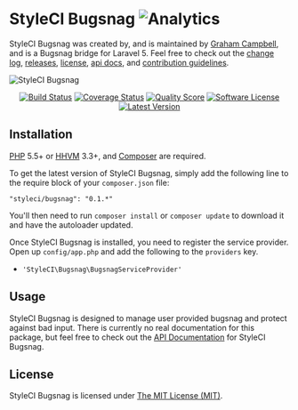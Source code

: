 # StyleCI Bugsnag ![Analytics](https://ga-beacon.appspot.com/UA-60053271-6/StyleCI/Bugsnag?pixel)


StyleCI Bugsnag was created by, and is maintained by [Graham Campbell](https://github.com/GrahamCampbell), and is a Bugsnag bridge for Laravel 5. Feel free to check out the [change log](CHANGELOG.md), [releases](https://github.com/StyleCI/Bugsnag/releases), [license](LICENSE), [api docs](http://docs.gjcampbell.co.uk), and [contribution guidelines](CONTRIBUTING.md).

![StyleCI Bugsnag](https://cloud.githubusercontent.com/assets/2829600/6657233/3473a988-cb3d-11e4-979c-a96f4ee7ff9f.png)

<p align="center">
<a href="https://travis-ci.org/StyleCI/Bugsnag"><img src="https://img.shields.io/travis/StyleCI/Bugsnag/master.svg?style=flat-square" alt="Build Status"></img></a>
<a href="https://scrutinizer-ci.com/g/StyleCI/Bugsnag/code-structure"><img src="https://img.shields.io/scrutinizer/coverage/g/StyleCI/Bugsnag.svg?style=flat-square" alt="Coverage Status"></img></a>
<a href="https://scrutinizer-ci.com/g/StyleCI/Bugsnag"><img src="https://img.shields.io/scrutinizer/g/StyleCI/Bugsnag.svg?style=flat-square" alt="Quality Score"></img></a>
<a href="LICENSE"><img src="https://img.shields.io/badge/license-MIT-brightgreen.svg?style=flat-square" alt="Software License"></img></a>
<a href="https://github.com/StyleCI/Bugsnag/releases"><img src="https://img.shields.io/github/release/StyleCI/Bugsnag.svg?style=flat-square" alt="Latest Version"></img></a>
</p>


## Installation

[PHP](https://php.net) 5.5+ or [HHVM](http://hhvm.com) 3.3+, and [Composer](https://getcomposer.org) are required.

To get the latest version of StyleCI Bugsnag, simply add the following line to the require block of your `composer.json` file:

```
"styleci/bugsnag": "0.1.*"
```

You'll then need to run `composer install` or `composer update` to download it and have the autoloader updated.

Once StyleCI Bugsnag is installed, you need to register the service provider. Open up `config/app.php` and add the following to the `providers` key.

* `'StyleCI\Bugsnag\BugsnagServiceProvider'`


## Usage

StyleCI Bugsnag is designed to manage user provided bugsnag and protect against bad input. There is currently no real documentation for this package, but feel free to check out the [API Documentation](http://docs.gjcampbell.co.uk) for StyleCI Bugsnag.


## License

StyleCI Bugsnag is licensed under [The MIT License (MIT)](LICENSE).
